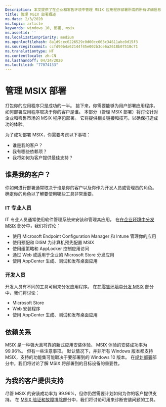 ```yaml
---
Description: 本文提供了在企业和零售环境中管理 MSIX 应用程序部署所需的所有详细信息。  本文的目标读者是企业和 IT 专业人员。
title: 管理 MSIX 部署概述
ms.date: 2/3/2020
ms.topic: article
keywords: windows 10, 部署, msix
ms.assetid: ''
ms.localizationpriority: medium
ms.openlocfilehash: 8a1d9cec6226529c0d00cc663c34611abc0d15f3
ms.sourcegitcommit: ccfd90b4a62144f45e002b3ce6a2618b07510c71
ms.translationtype: HT
ms.contentlocale: zh-CN
ms.lasthandoff: 04/24/2020
ms.locfileid: "77074133"
---
```

# <a name="manage-your-msix-deployment"></a>管理 MSIX 部署

打包你的应用程序只是成功的一半。 接下来，你需要能够为用户部署应用程序。 如何部署应用程序取决于你的客户是谁。  本部分（管理 MSIX 部署）将讨论针对企业和零售市场的 MSIX 程序包部署。 它将提供相关链接和技巧，以确保打造成功的体验。 

为了成功部署 MSIX，你需要考虑以下事项：
* 谁是我的客户？
* 我有哪些依赖项？
* 我将如何为客户提供最佳支持？

## <a name="who-is-my-customer"></a>谁是我的客户？
你如何进行部署通常取决于谁是你的客户以及你作为开发人员或管理员的角色。   确定你的角色以了解要使用哪些工具非常重要。

### <a name="it-pros"></a>IT 专业人员
IT 专业人员通常使用软件管理系统来安装和管理其应用。  在[在企业环境中分发 MSIX](managing-your-msix-deployment-enterprise.md) 部分中，我们将讨论：
* 使用 Microsoft Endpoint Configuration Manager 和 Intune 管理你的应用
* 使用预配和 DISM 为计算机预先配置 MSIX
* 使用组策略和 AppLocker 控制应用访问
* 通过 Web 或适用于企业的 Microsoft Store 分发应用
* 使用 AppCenter 生成、测试和发布桌面应用
 
### <a name="developers"></a>开发人员
开发人员有不同的工具可用来分发应用程序。  在[在零售环境中分发 MSIX](managing-your-msix-deployment-retail.md) 部分中，我们将讨论：  
* Microsoft Store
* Web 安装程序
* 使用 AppCenter 生成、测试和发布桌面应用

## <a name="dependencies"></a>依赖关系
MSIX 是一种强大且可靠的新式应用安装体验。 MSIX 体验的安装成功率为 99.96%。  但有一些注意事项。 默认情况下，并非所有 Windows 版本都支持 MSIX，支持的功能集可能取决于要部署到的 Windows 10 版本。  在[规划部署](managing-your-msix-deployment-targetdevices.md)部分中，我们将讨论了解 MSIX 将部署到的目标设备的重要性。 

## <a name="providing-support-for-my-customer"></a>为我的客户提供支持
尽管 MSIX 的安装成功率为 99.96%，但你仍然需要计划如何为你的客户提供支持。  在 [MSIX 验证和故障排除](managing-your-msix-deployment-overview.md)部分中，我们将讨论可用来诊断安装问题的工具。


 

